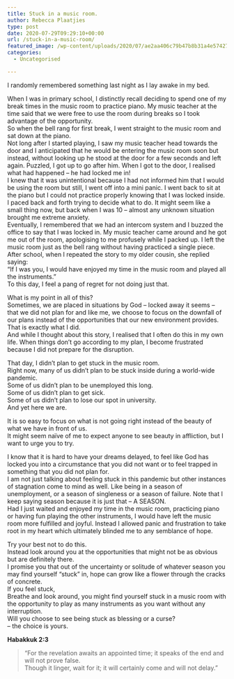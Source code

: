 ```yaml
---
title: Stuck in a music room.
author: Rebecca Plaatjies
type: post
date: 2020-07-29T09:29:10+00:00
url: /stuck-in-a-music-room/
featured_image: /wp-content/uploads/2020/07/ae2aa406c79b47b8b31a4e574275679a-scaled-1.jpg
categories:
  - Uncategorised

---
```

I randomly remembered something last night as I lay awake in my bed.

When I was in primary school, I distinctly recall deciding to spend one of my break times in the music room to practice piano. My music teacher at the time said that we were free to use the room during breaks so I took advantage of the opportunity.  
So when the bell rang for first break, I went straight to the music room and sat down at the piano.  
Not long after I started playing, I saw my music teacher head towards the door and I anticipated that he would be entering the music room soon but instead, without looking up he stood at the door for a few seconds and left again. Puzzled, I got up to go after him. When I got to the door, I realised what had happened – he had locked me in!  
I knew that it was unintentional because I had not informed him that I would be using the room but still, I went off into a mini panic. I went back to sit at the piano but I could not practice properly knowing that I was locked inside. I paced back and forth trying to decide what to do. It might seem like a small thing now, but back when I was 10 – almost any unknown situation brought me extreme anxiety.  
Eventually, I remembered that we had an intercom system and I buzzed the office to say that I was locked in. My music teacher came around and he got me out of the room, apologising to me profusely while I packed up. I left the music room just as the bell rang without having practiced a single piece.  
After school, when I repeated the story to my older cousin, she replied saying:  
“If I was you, I would have enjoyed my time in the music room and played all the instruments.”  
To this day, I feel a pang of regret for not doing just that.

What is my point in all of this?  
Sometimes, we are placed in situations by God – locked away it seems – that we did not plan for and like me, we choose to focus on the downfall of our plans instead of the opportunities that our new environment provides.  
That is exactly what I did.  
And while I thought about this story, I realised that I often do this in my own life. When things don’t go according to my plan, I become frustrated because I did not prepare for the disruption.

That day, I didn’t plan to get stuck in the music room.  
Right now, many of us didn’t plan to be stuck inside during a world-wide pandemic.  
Some of us didn&#8217;t plan to be unemployed this long.  
Some of us didn&#8217;t plan to get sick.  
Some of us didn&#8217;t plan to lose our spot in university.  
And yet here we are.

It is so easy to focus on what is not going right instead of the beauty of what we have in front of us.  
It might seem naïve of me to expect anyone to see beauty in affliction, but I want to urge you to try.

I know that it is hard to have your dreams delayed, to feel like God has locked you into a circumstance that you did not want or to feel trapped in something that you did not plan for.  
I am not just talking about feeling stuck in this pandemic but other instances of stagnation come to mind as well. Like being in a season of unemployment, or a season of singleness or a season of failure. Note that I keep saying season because it is just that – A SEASON.  
Had I just waited and enjoyed my time in the music room, practicing piano or having fun playing the other instruments, I would have left the music room more fulfilled and joyful. Instead I allowed panic and frustration to take root in my heart which ultimately blinded me to any semblance of hope.

Try your best not to do this.  
Instead look around you at the opportunities that might not be as obvious but are definitely there.  
I promise you that out of the uncertainty or solitude of whatever season you may find yourself “stuck” in, hope can grow like a flower through the cracks of concrete.  
If you feel stuck,  
Breathe and look around, you might find yourself stuck in a music room with the opportunity to play as many instruments as you want without any interruption.  
Will you choose to see being stuck as blessing or a curse?  
– the choice is yours.

**Habakkuk 2:3**

<blockquote class="wp-block-quote is-layout-flow wp-block-quote-is-layout-flow">
  <p>
    &#8220;For the revelation awaits an appointed time; it speaks of the end and will not prove false.<br />Though it linger, wait for it; it will certainly come and will not delay.&#8221;
  </p>
</blockquote>